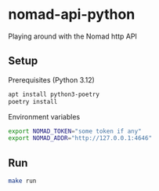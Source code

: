 # nomad-api-python

Playing around with the Nomad http API


## Setup

Prerequisites (Python 3.12)

```sh
apt install python3-poetry
poetry install
```

Environment variables

```sh
export NOMAD_TOKEN="some token if any"
export NOMAD_ADDR="http://127.0.0.1:4646"
```

## Run

```sh
make run
```
